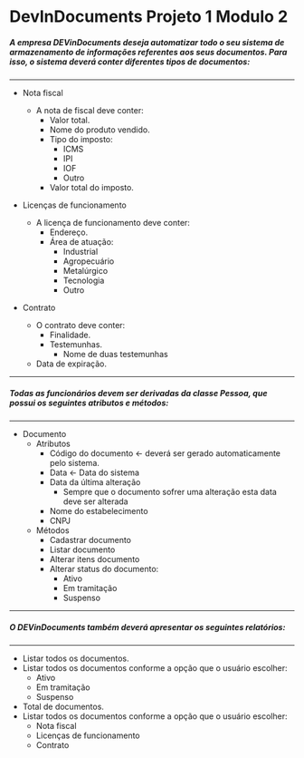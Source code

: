# DevInDocuments Projeto 1 Modulo 2

##### A empresa DEVinDocuments deseja automatizar todo o seu sistema de armazenamento de informações referentes aos seus documentos. Para isso, o sistema deverá conter diferentes tipos de documentos:

***

* Nota fiscal
	* A nota de fiscal deve conter:
		* Valor total.
		* Nome do produto vendido.
		* Tipo do imposto:
			* ICMS
			* IPI
			* IOF
			* Outro
		* Valor total do imposto.

* Licenças de funcionamento
	* A licença de funcionamento deve conter:
		* Endereço.
		* Área de atuação:
			* Industrial
			* Agropecuário
			* Metalúrgico
			* Tecnologia
			* Outro
* Contrato
	* O contrato deve conter:
		* Finalidade.
		* Testemunhas.
			* Nome de duas testemunhas
	* Data de expiração.

***

##### Todas as funcionários devem ser derivadas da classe Pessoa, que possui os seguintes atributos e métodos:

***

* Documento
	* Atributos
		* Código do documento <- deverá ser gerado automaticamente pelo sistema.
		* Data <- Data do sistema
		* Data da última alteração
			* Sempre que o documento sofrer uma alteração esta data deve ser alterada
		* Nome do estabelecimento
		* CNPJ
	* Métodos
		* Cadastrar documento
		* Listar documento
		* Alterar itens documento 
		* Alterar status do documento:
			* Ativo
			* Em tramitação
			* Suspenso

***

##### O DEVinDocuments também deverá apresentar os seguintes relatórios: 

***

* Listar todos os documentos.
* Listar todos os documentos conforme a opção que o usuário escolher:
	* Ativo
	* Em tramitação
	* Suspenso
* Total de documentos.
* Listar todos os documentos conforme a opção que o usuário escolher:
	* Nota fiscal
	* Licenças de funcionamento
	* Contrato

